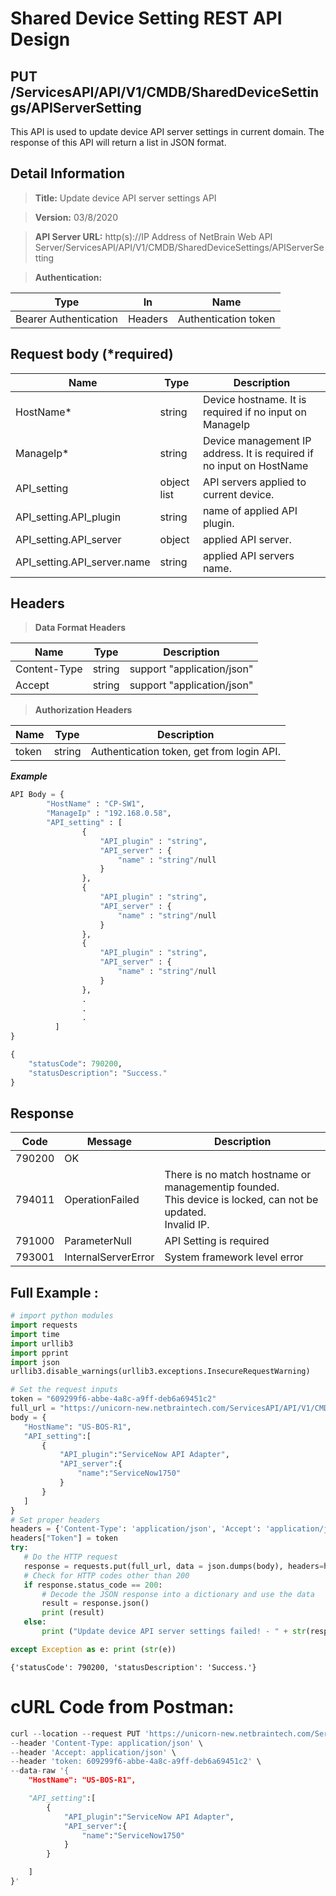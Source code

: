 Shared Device Setting REST API Design 
==========================

## PUT /ServicesAPI/API/V1/CMDB/SharedDeviceSettings/APIServerSetting

This API is used to update device API server settings in current domain. The response of this API will return a list in JSON format.<br>

## Detail Information

>**Title:** Update device API server settings API

>**Version:** 03/8/2020

>**API Server URL:** http(s)://IP Address of NetBrain Web API Server/ServicesAPI/API/V1/CMDB/SharedDeviceSettings/APIServerSetting

>**Authentication:**

|**Type**|**In**|**Name**|
|------|------|------|
|Bearer Authentication|Headers|Authentication token|

## Request body (*required)

|**Name**|**Type**|**Description**|
|------|------|------|
|HostName*| string | Device hostname. It is required if no input on ManageIp|
|ManageIp* | string | Device management IP address. It is required if no input on HostName  |
|API_setting| object list | API servers applied to current device. |
|API_setting.API_plugin| string | name of applied API plugin. |
|API_setting.API_server| object | applied API server. |
|API_setting.API_server.name| string | applied API servers name. |

## Headers

>**Data Format Headers**

|**Name**|**Type**|**Description**|
|------|------|------|
|Content-Type|string|support "application/json"|  
|Accept|string|support "application/json"|

>**Authorization Headers**

|**Name**|**Type**|**Description**|
|------|------|------|
|token|string|Authentication token, get from login API.|

***Example***
```python
API Body = {  
        "HostName" : "CP-SW1",
        "ManageIp" : "192.168.0.58",
        "API_setting" : [
                {
                    "API_plugin" : "string",
                    "API_server" : {
                        "name" : "string"/null
                    }     
                },
                {
                    "API_plugin" : "string",
                    "API_server" : {
                        "name" : "string"/null
                    }  
                },
                {
                    "API_plugin" : "string",
                    "API_server" : {
                        "name" : "string"/null
                    }     
                },
                .
                .
                .
          ]
}
```

```python 
{
    "statusCode": 790200,
    "statusDescription": "Success."
}
```
## Response

| Code | Message | Description |
|--------|---------------------|------------------------------------------------------------------------------------------------------------------------------------------------------------------------------------|
| 790200 | OK ||
| 794011 | OperationFailed | There is no match hostname or managementip founded.<br>This device is locked, can not be updated.<br>Invalid IP. |
| 791000 | ParameterNull | API Setting is required |
| 793001 | InternalServerError | System framework level error |

 ## Full Example : 
 ```python
 # import python modules 
import requests
import time
import urllib3
import pprint
import json
urllib3.disable_warnings(urllib3.exceptions.InsecureRequestWarning)

# Set the request inputs
token = "609299f6-abbe-4a8c-a9ff-deb6a69451c2"
full_url = "https://unicorn-new.netbraintech.com/ServicesAPI/API/V1/CMDB/SharedDeviceSettings/APIServerSetting"
body = {
    "HostName": "US-BOS-R1",
    "API_setting":[
        {
            "API_plugin":"ServiceNow API Adapter",
            "API_server":{
                "name":"ServiceNow1750"
            }
        }
    ]
}
# Set proper headers
headers = {'Content-Type': 'application/json', 'Accept': 'application/json'}
headers["Token"] = token
try:
    # Do the HTTP request
    response = requests.put(full_url, data = json.dumps(body), headers=headers, verify=False)
    # Check for HTTP codes other than 200
    if response.status_code == 200:
        # Decode the JSON response into a dictionary and use the data
        result = response.json()
        print (result)
    else:
        print ("Update device API server settings failed! - " + str(response.text))

except Exception as e: print (str(e))
```
	{'statusCode': 790200, 'statusDescription': 'Success.'}

# cURL Code from Postman:
```python
curl --location --request PUT 'https://unicorn-new.netbraintech.com/ServicesAPI/API/V1/CMDB/SharedDeviceSettings/APIServerSetting' \
--header 'Content-Type: application/json' \
--header 'Accept: application/json' \
--header 'token: 609299f6-abbe-4a8c-a9ff-deb6a69451c2' \
--data-raw '{
    "HostName": "US-BOS-R1",

    "API_setting":[
        {
            "API_plugin":"ServiceNow API Adapter",
            "API_server":{
                "name":"ServiceNow1750"
            }
        }

    ]
}'
```
